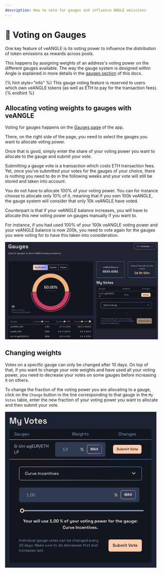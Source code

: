 ```yaml
---
description: How to vote for gauges and influence ANGLE emissions
---
```


# 🧪 Voting on Gauges

One key feature of veANGLE is its voting power to influence the distribution of token emissions as rewards across pools.

This happens by assigning weights of an address's voting power on the different gauges available. The way the gauge system is designed within Angle is explained in more details in the [gauges section](../../governance/veANGLE/gauges.md) of this docs.

{% hint style="info" %}
This gauge voting feature is reserved to users which own veANGLE tokens (as well as ETH to pay for the transaction fees).
{% endhint %}

## Allocating voting weights to gauges with veANGLE

Voting for gauges happens on the [Gauges page](https://app.angle.money/#/gauge) of the app.

There, on the right side of the page, you need to select the gauges you want to allocate voting power.

Once that is good, simply enter the share of your voting power you want to allocate to the gauge and submit your vote.

Submitting a gauge vote is a transaction which costs ETH transaction fees. Yet, once you've submitted your votes for the gauges of your choice, there is nothing you need to do in the following weeks and your vote will still be stored and taken into account.

You do not have to allocate 100% of your voting power. You can for instance choose to allocate only 10% of it, meaning that if you own 100k veANGLE, the gauge system will consider that only 10k veANGLE have voted.

Counterpart is that if your veANGLE balance increases, you will have to allocate this new voting power on gauges manually if you want to.

For instance, if you had used 100% of your 100k veANGLE voting power and your veANGLE balance is now 200k, you need to vote again for the gauges you were voting for to have this taken into consideration.

![Gauges voting screen](/.gitbook/assets/voting-screen.png)

## Changing weights

Votes on a specific gauge can only be changed after 10 days. On top of that, if you want to change your vote weights and have used all your voting power, you need to decrease your votes on some gauges before increasing it on others.

To change the fraction of the voting power you are allocating to a gauge, click on the `Change` button in the line corresponding to that gauge in the `My Votes` table, enter the new fraction of your voting power you want to allocate and then submit your vote.

![Changing gauge vote](/.gitbook/assets/change-gauge-vote.png)
